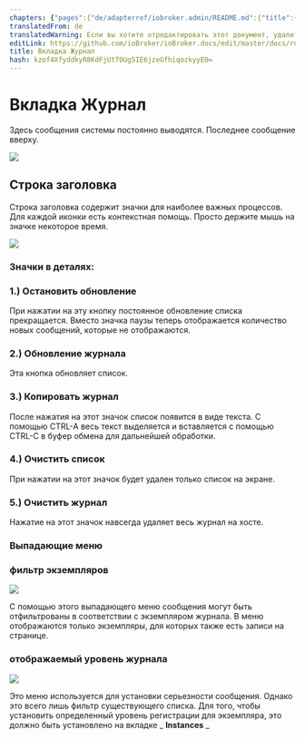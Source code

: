 ```yaml
---
chapters: {"pages":{"de/adapterref/iobroker.admin/README.md":{"title":{"de":"no title"},"content":"de/adapterref/iobroker.admin/README.md"},"de/adapterref/iobroker.admin/admin/tab-adapters.md":{"title":{"de":"Der Reiter Adapter"},"content":"de/adapterref/iobroker.admin/admin/tab-adapters.md"},"de/adapterref/iobroker.admin/admin/tab-instances.md":{"title":{"de":"Der Reiter Instanzen"},"content":"de/adapterref/iobroker.admin/admin/tab-instances.md"},"de/adapterref/iobroker.admin/admin/tab-objects.md":{"title":{"de":"Der Reiter Objekte"},"content":"de/adapterref/iobroker.admin/admin/tab-objects.md"},"de/adapterref/iobroker.admin/admin/tab-states.md":{"title":{"de":"Der Reiter Zustände"},"content":"de/adapterref/iobroker.admin/admin/tab-states.md"},"de/adapterref/iobroker.admin/admin/tab-groups.md":{"title":{"de":"Der Reiter Gruppen"},"content":"de/adapterref/iobroker.admin/admin/tab-groups.md"},"de/adapterref/iobroker.admin/admin/tab-users.md":{"title":{"de":"Der Reiter Benutzer"},"content":"de/adapterref/iobroker.admin/admin/tab-users.md"},"de/adapterref/iobroker.admin/admin/tab-events.md":{"title":{"de":"Der Reiter Ereignisse"},"content":"de/adapterref/iobroker.admin/admin/tab-events.md"},"de/adapterref/iobroker.admin/admin/tab-hosts.md":{"title":{"de":"Der Reiter Hosts"},"content":"de/adapterref/iobroker.admin/admin/tab-hosts.md"},"de/adapterref/iobroker.admin/admin/tab-enums.md":{"title":{"de":"Der Reiter Aufzählungen"},"content":"de/adapterref/iobroker.admin/admin/tab-enums.md"},"de/adapterref/iobroker.admin/admin/tab-log.md":{"title":{"de":"Der Reiter Log"},"content":"de/adapterref/iobroker.admin/admin/tab-log.md"},"de/adapterref/iobroker.admin/admin/tab-system.md":{"title":{"de":"Die Systemeinstellungen"},"content":"de/adapterref/iobroker.admin/admin/tab-system.md"}}}
translatedFrom: de
translatedWarning: Если вы хотите отредактировать этот документ, удалите поле «translationFrom», в противном случае этот документ будет снова автоматически переведен
editLink: https://github.com/ioBroker/ioBroker.docs/edit/master/docs/ru/adapterref/iobroker.admin/admin/tab-log.md
title: Вкладка Журнал
hash: kzof4XfyddkyR8KdFjUtTOUg5IE6jzeGfhiqozkyyE0=
---
```

# Вкладка Журнал
Здесь сообщения системы постоянно выводятся.
Последнее сообщение вверху.

![](../../../../de/adapterref/iobroker.admin/admin/img/tab-log_01.jpg)

## Строка заголовка
Строка заголовка содержит значки для наиболее важных процессов.
Для каждой иконки есть контекстная помощь. Просто держите мышь на значке некоторое время.

![](../../../../de/adapterref/iobroker.admin/admin/img/tab-log_icons.jpg)

### **Значки в деталях:**
### **1.) Остановить обновление**
При нажатии на эту кнопку постоянное обновление списка прекращается.
Вместо значка паузы теперь отображается количество новых сообщений, которые не отображаются.

### **2.) Обновление журнала**
Эта кнопка обновляет список.

### **3.) Копировать журнал**
После нажатия на этот значок список появится в виде текста. С помощью CTRL-A весь текст выделяется и вставляется с помощью CTRL-C в буфер обмена для дальнейшей обработки.

### **4.) Очистить список**
При нажатии на этот значок будет удален только список на экране.

### **5.) Очистить журнал**
Нажатие на этот значок навсегда удаляет весь журнал на хосте.

### Выпадающие меню
### **фильтр экземпляров**
![](../../../../de/adapterref/iobroker.admin/admin/img/tab-log_instances.jpg)

С помощью этого выпадающего меню сообщения могут быть отфильтрованы в соответствии с экземпляром журнала.
В меню отображаются только экземпляры, для которых также есть записи на странице.

### **отображаемый уровень журнала**
![](../../../../de/adapterref/iobroker.admin/admin/img/tab-log_loglevel.jpg)

Это меню используется для установки серьезности сообщения.
Однако это всего лишь фильтр существующего списка. Для того, чтобы установить определенный уровень регистрации для экземпляра, это должно быть установлено на вкладке _ **Instances** _